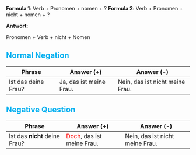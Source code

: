 **Formula 1**: Verb + Pronomen + nomen + ?
**Formula 2**: Verb + Pronomen + nicht + nomen + ?

**Antwort**:

Pronomen + Verb + nicht + Nomen
## <font color="#00b0f0">Normal Negation</font>

| Phrase              | Answer (+)              | Answer (-)                      |
| ------------------- | ----------------------- | ------------------------------- |
| Ist das deine Frau? | Ja, das ist meine Frau. | Nein, das ist nicht meine Frau. |

## <font color="#00b0f0">Negative Question</font>

| Phrase                        | Answer (+)                                             | Answer (-)                      |
| ----------------------------- | ------------------------------------------------------ | ------------------------------- |
| Ist das **nicht** deine Frau? | <font color="#ff0000">Doch</font>, das ist meine Frau. | Nein, das ist nicht meine Frau. |
